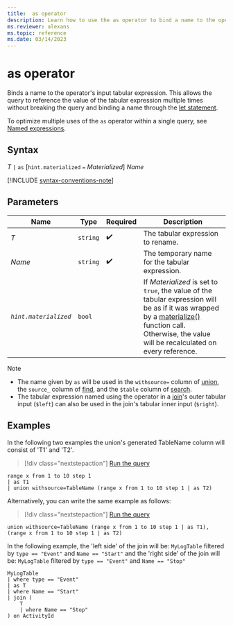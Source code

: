 ```yaml
---
title:  as operator
description: Learn how to use the as operator to bind a name to the operator's input tabular expression.
ms.reviewer: alexans
ms.topic: reference
ms.date: 03/14/2023
---
```

# as operator

Binds a name to the operator's input tabular expression. This allows the query to reference the value of the tabular expression multiple times without breaking the query and binding a name through the [let statement](let-statement.md).

To optimize multiple uses of the `as` operator within a single query, see [Named expressions](named-expressions.md).

## Syntax

*T* `|` `as` [`hint.materialized` `=` *Materialized*] *Name*

[!INCLUDE [syntax-conventions-note](../includes/syntax-conventions-note.md)]

## Parameters

| Name | Type | Required | Description |
|--|--|--|--|
|*T*| `string` |  :heavy_check_mark: | The tabular expression to rename.|
| *Name*| `string` |  :heavy_check_mark: | The temporary name for the tabular expression.|
| *`hint.materialized`*| `bool` |  | If *Materialized* is set to `true`, the value of the tabular expression will be as if it was wrapped by a [materialize()](./materialize-function.md) function call. Otherwise, the value will be recalculated on every reference.|

> [!NOTE]
>
> * The name given by `as` will be used in the `withsource=` column of [union](./union-operator.md), the `source_` column of [find](./find-operator.md), and the `$table` column of [search](./search-operator.md).
> * The tabular expression named using the operator in a [join](./join-operator.md)'s outer tabular input (`$left`) can also be used in the join's tabular inner input (`$right`).

## Examples

In the following two examples the union's generated TableName column will consist of 'T1' and 'T2'.

> [!div class="nextstepaction"]
> <a href="https://dataexplorer.azure.com/?query=H4sIAAAAAAAAAytKzEtPVahQSCvKz1UwVCjJVzA0UCguSS0AcrhqFBKLFULAjNK8zPw8hfLMkozi/NKi5FTbkMSknFS/xNxUBY0iPGZAjDDSBAAgKK6faAAAAA==" target="_blank">Run the query</a>

```kusto
range x from 1 to 10 step 1 
| as T1 
| union withsource=TableName (range x from 1 to 10 step 1 | as T2)
```

Alternatively, you can write the same example as follows:

> [!div class="nextstepaction"]
> <a href="https://dataexplorer.azure.com/?query=H4sIAAAAAAAAAyvNy8zPUyjPLMkozi8tSk61DUlMykn1S8xNVdAoSsxLT1WoUEgrys9VMFQoyVcwNFAoLkktAHJqFBKLFUIMNXWIUWakCQB5tG07ZwAAAA==" target="_blank">Run the query</a>

```kusto
union withsource=TableName (range x from 1 to 10 step 1 | as T1), (range x from 1 to 10 step 1 | as T2)
```

In the following example, the 'left side' of the join will be:
`MyLogTable` filtered by `type == "Event"` and `Name == "Start"`
and the 'right side' of the join will be:
`MyLogTable` filtered by `type == "Event"` and `Name == "Stop"`

```kusto
MyLogTable  
| where type == "Event"
| as T
| where Name == "Start"
| join (
    T
    | where Name == "Stop"
) on ActivityId
```
